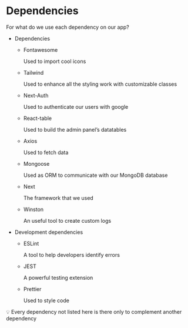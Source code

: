 # Dependencies

For what do we use each dependency on our app?

- Dependencies
    - Fontawesome
        
        Used to import cool icons
        
    - Tailwind
        
        Used to enhance all the styling work with customizable classes
        
    - Next-Auth
        
        Used to authenticate our users with google
        
    - React-table
        
        Used to build the admin panel’s datatables
        
    - Axios
        
        Used to fetch data
        
    - Mongoose
        
        Used as ORM to communicate with our MongoDB database
        
    - Next
        
        The framework that we used
        
    - Winston
        
        An useful tool to create custom logs
        
- Development dependencies
    - ESLint
        
        A tool to help developers identify errors
        
    - JEST
        
        A powerful testing extension
        
    - Prettier
        
        Used to style code
        

<aside>
💡 Every dependency not listed here is there only to complement another dependency

</aside>